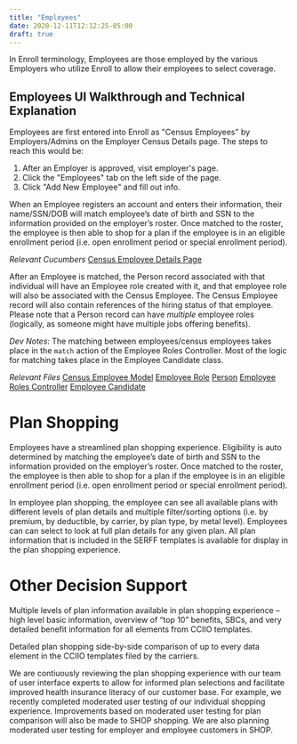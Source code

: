 ```yaml
---
title: "Employees"
date: 2020-12-11T12:12:25-05:00
draft: true
---
```


In Enroll terminology, Employees are those employed by the various Employers who utilize Enroll to allow their employees to select coverage. 

## Employees UI Walkthrough and Technical Explanation

Employees are first entered into Enroll as "Census Employees" by Employers/Admins on the Employer Census Details page. The steps to reach this would be:

1. After an Employer is approved, visit employer's page.
2. Click the "Employees" tab on the left side of the page.
3. Click "Add New Employee" and fill out info.

When an Employee registers an account and enters their information, their name/SSN/DOB will match employee’s date of birth and SSN to the information provided on the employer’s roster. Once matched to the roster, the employee is then able to shop for a plan if the employee is in an eligible enrollment period (i.e. open enrollment period or special enrollment period).

*Relevant Cucumbers*
[Census Employee Details Page](https://github.com/dchbx/enroll/blob/master/features/employers/census_details_page.feature)

After an Employee is matched, the Person record associated with that individual will have an Employee role created with it, and that employee role will also be associated with the Census Employee. The Census Employee record will also contain references of the hiring status of that employee. Please note that a Person record can have *multiple* employee roles (logically, as someone might have multiple jobs offering benefits).

_Dev Notes_: The matching between employees/census employees takes place in the `match` action of the Employee Roles Controller. Most of the logic for matching takes place in the Employee Candidate class.

*Relevant Files*
[Census Employee Model](https://github.com/dchbx/enroll/blob/master/app/models/census_employee.rb)
[Employee Role](https://github.com/dchbx/enroll/blob/master/app/models/employee_role.rb)
[Person](https://github.com/dchbx/enroll/blob/master/app/models/person.rb)
[Employee Roles Controller]()
[Employee Candidate](https://github.com/dchbx/enroll/blob/master/app/models/forms/employee_candidate.rb)

# Plan Shopping

Employees have a streamlined plan shopping experience. Eligibility is auto determined by matching the employee’s date of birth and SSN to the information provided on the employer’s roster. Once matched to the roster, the employee is then able to shop for a plan if the employee is in an eligible enrollment period (i.e. open enrollment period or special enrollment period).

In employee plan shopping, the employee can see all available plans with different levels of plan details and multiple filter/sorting options (i.e. by premium, by deductible, by carrier, by plan type, by metal level). Employees can can select to look at full plan details for any given plan. All plan information that is included in the SERFF templates is available for display in the plan shopping experience.

# Other Decision Support
Multiple levels of plan information available in plan shopping experience – high level basic information, overview of “top 10” benefits, SBCs, and very detailed benefit information for all elements from CCIIO templates.

Detailed plan shopping side-by-side comparison of up to every data element in the CCIIO templates filed by the carriers.

We are contiuously reviewing the plan shopping experience with our team of user interface experts to allow for informed plan selections and facilitate improved health insurance literacy of our customer base. For example, we recently completed moderated user testing of our individual shopping experience. Improvements based on moderated user testing for plan comparison will also be made to SHOP shopping. We are also planning moderated user testing for employer and employee customers in SHOP.

